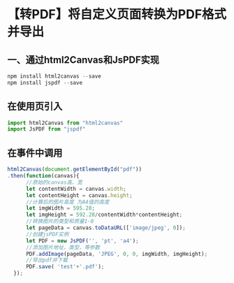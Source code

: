 # 【转PDF】将自定义页面转换为PDF格式并导出

## 一、通过html2Canvas和JsPDF实现

```javascript
npm install html2canvas --save
npm install jspdf --save
```

## 在使用页引入

```javascript
import html2Canvas from "html2canvas"
import JsPDF from "jspdf"
```

## 在事件中调用

```javascript
html2Canvas(document.getElementById("pdf"))
.then(function(canvas){
      //原始的canvas高、宽
      let contentWidth = canvas.width;
      let contentHeight = canvas.height;
      //计算后的图片高度 为A4值的高度
      let imgWidth = 595.28;
      let imgHeight = 592.28/contentWidth*contentHeight;
      //转换图片的类型和质量1-0
      let pageData = canvas.toDataURL(['image/jpeg', 0]);
      //创建jsPDF实例
      let PDF = new JsPDF('', 'pt', 'a4');
      //添加图片地址，类型，等参数
      PDF.addImage(pageData, 'JPEG', 0, 0, imgWidth, imgHeight);
      //导出pdf并下载
      PDF.save( 'test'+'.pdf');
  });
```


